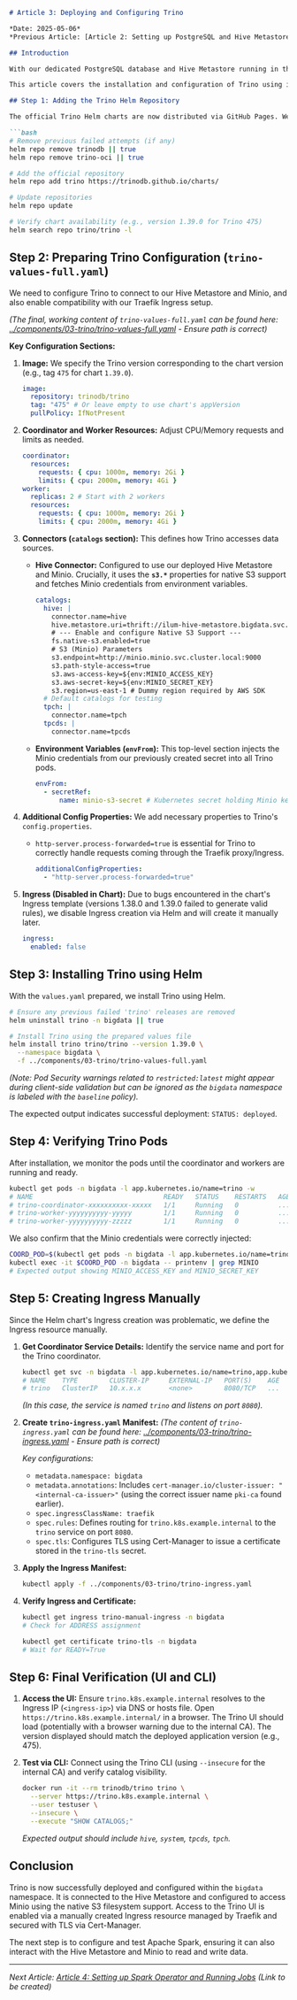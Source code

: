 ```markdown
# Article 3: Deploying and Configuring Trino

*Date: 2025-05-06*
*Previous Article: [Article 2: Setting up PostgreSQL and Hive Metastore](./02-postgresql-hive-metastore-setup.md)*

## Introduction

With our dedicated PostgreSQL database and Hive Metastore running in the `bigdata` namespace, we are now ready to deploy Trino, the distributed SQL query engine. Trino will serve as our primary interface for interactive analytics, querying data stored in Minio via the metadata managed by the Hive Metastore.

This article covers the installation and configuration of Trino using its official Helm chart, including troubleshooting steps encountered due to Helm chart bugs and Pod Security constraints.

## Step 1: Adding the Trino Helm Repository

The official Trino Helm charts are now distributed via GitHub Pages. We add the repository using `helm`:

```bash
# Remove previous failed attempts (if any)
helm repo remove trinodb || true
helm repo remove trino-oci || true

# Add the official repository
helm repo add trino https://trinodb.github.io/charts/

# Update repositories
helm repo update

# Verify chart availability (e.g., version 1.39.0 for Trino 475)
helm search repo trino/trino -l
```

## Step 2: Preparing Trino Configuration (`trino-values-full.yaml`)

We need to configure Trino to connect to our Hive Metastore and Minio, and also enable compatibility with our Traefik Ingress setup.

*(The final, working content of `trino-values-full.yaml` can be found here: [../components/03-trino/trino-values-full.yaml](../components/03-trino/trino-values-full.yaml) - Ensure path is correct)*

**Key Configuration Sections:**

1.  **Image:** We specify the Trino version corresponding to the chart version (e.g., tag `475` for chart `1.39.0`).
    ```yaml
    image:
      repository: trinodb/trino
      tag: "475" # Or leave empty to use chart's appVersion
      pullPolicy: IfNotPresent
    ```

2.  **Coordinator and Worker Resources:** Adjust CPU/Memory requests and limits as needed.
    ```yaml
    coordinator:
      resources:
        requests: { cpu: 1000m, memory: 2Gi }
        limits: { cpu: 2000m, memory: 4Gi }
    worker:
      replicas: 2 # Start with 2 workers
      resources:
        requests: { cpu: 1000m, memory: 2Gi }
        limits: { cpu: 2000m, memory: 4Gi }
    ```

3.  **Connectors (`catalogs` section):** This defines how Trino accesses data sources.
    *   **Hive Connector:** Configured to use our deployed Hive Metastore and Minio. Crucially, it uses the **`s3.*`** properties for native S3 support and fetches Minio credentials from environment variables.
        ```yaml
        catalogs:
          hive: |
            connector.name=hive
            hive.metastore.uri=thrift://ilum-hive-metastore.bigdata.svc.cluster.local:9083
            # --- Enable and configure Native S3 Support ---
            fs.native-s3.enabled=true
            # S3 (Minio) Parameters
            s3.endpoint=http://minio.minio.svc.cluster.local:9000
            s3.path-style-access=true
            s3.aws-access-key=${env:MINIO_ACCESS_KEY}
            s3.aws-secret-key=${env:MINIO_SECRET_KEY}
            s3.region=us-east-1 # Dummy region required by AWS SDK
          # Default catalogs for testing
          tpch: |
            connector.name=tpch
          tpcds: |
            connector.name=tpcds
        ```
    *   **Environment Variables (`envFrom`):** This top-level section injects the Minio credentials from our previously created secret into all Trino pods.
        ```yaml
        envFrom:
          - secretRef:
              name: minio-s3-secret # Kubernetes secret holding Minio keys
        ```

4.  **Additional Config Properties:** We add necessary properties to Trino's `config.properties`.
    *   `http-server.process-forwarded=true` is essential for Trino to correctly handle requests coming through the Traefik proxy/Ingress.
        ```yaml
        additionalConfigProperties:
          - "http-server.process-forwarded=true"
        ```

5.  **Ingress (Disabled in Chart):** Due to bugs encountered in the chart's Ingress template (versions 1.38.0 and 1.39.0 failed to generate valid rules), we disable Ingress creation via Helm and will create it manually later.
    ```yaml
    ingress:
      enabled: false
    ```

## Step 3: Installing Trino using Helm

With the `values.yaml` prepared, we install Trino using Helm.

```bash
# Ensure any previous failed 'trino' releases are removed
helm uninstall trino -n bigdata || true

# Install Trino using the prepared values file
helm install trino trino/trino --version 1.39.0 \
  --namespace bigdata \
  -f ../components/03-trino/trino-values-full.yaml
```

*(Note: Pod Security warnings related to `restricted:latest` might appear during client-side validation but can be ignored as the `bigdata` namespace is labeled with the `baseline` policy).*

The expected output indicates successful deployment: `STATUS: deployed`.

## Step 4: Verifying Trino Pods

After installation, we monitor the pods until the coordinator and workers are running and ready.

```bash
kubectl get pods -n bigdata -l app.kubernetes.io/name=trino -w
# NAME                                 READY   STATUS    RESTARTS   AGE
# trino-coordinator-xxxxxxxxxx-xxxxx   1/1     Running   0          ...
# trino-worker-yyyyyyyyyy-yyyyy        1/1     Running   0          ...
# trino-worker-yyyyyyyyyy-zzzzz        1/1     Running   0          ...
```

We also confirm that the Minio credentials were correctly injected:
```bash
COORD_POD=$(kubectl get pods -n bigdata -l app.kubernetes.io/name=trino,app.kubernetes.io/component=coordinator -o jsonpath='{.items[0].metadata.name}')
kubectl exec -it $COORD_POD -n bigdata -- printenv | grep MINIO
# Expected output showing MINIO_ACCESS_KEY and MINIO_SECRET_KEY
```

## Step 5: Creating Ingress Manually

Since the Helm chart's Ingress creation was problematic, we define the Ingress resource manually.

1.  **Get Coordinator Service Details:** Identify the service name and port for the Trino coordinator.
    ```bash
    kubectl get svc -n bigdata -l app.kubernetes.io/name=trino,app.kubernetes.io/component=coordinator
    # NAME    TYPE        CLUSTER-IP     EXTERNAL-IP   PORT(S)    AGE
    # trino   ClusterIP   10.x.x.x       <none>        8080/TCP   ...
    ```
    *(In this case, the service is named `trino` and listens on port `8080`).*

2.  **Create `trino-ingress.yaml` Manifest:**
    *(The content of `trino-ingress.yaml` can be found here: [../components/03-trino/trino-ingress.yaml](../components/03-trino/trino-ingress.yaml) - Ensure path is correct)*

    *Key configurations:*
    *   `metadata.namespace: bigdata`
    *   `metadata.annotations`: Includes `cert-manager.io/cluster-issuer: "<internal-ca-issuer>"` (using the correct issuer name `pki-ca` found earlier).
    *   `spec.ingressClassName: traefik`
    *   `spec.rules`: Defines routing for `trino.k8s.example.internal` to the `trino` service on port `8080`.
    *   `spec.tls`: Configures TLS using Cert-Manager to issue a certificate stored in the `trino-tls` secret.

3.  **Apply the Ingress Manifest:**
    ```bash
    kubectl apply -f ../components/03-trino/trino-ingress.yaml
    ```

4.  **Verify Ingress and Certificate:**
    ```bash
    kubectl get ingress trino-manual-ingress -n bigdata
    # Check for ADDRESS assignment

    kubectl get certificate trino-tls -n bigdata
    # Wait for READY=True
    ```

## Step 6: Final Verification (UI and CLI)

1.  **Access the UI:** Ensure `trino.k8s.example.internal` resolves to the Ingress IP (`<ingress-ip>`) via DNS or hosts file. Open `https://trino.k8s.example.internal/` in a browser. The Trino UI should load (potentially with a browser warning due to the internal CA). The version displayed should match the deployed application version (e.g., 475).

2.  **Test via CLI:** Connect using the Trino CLI (using `--insecure` for the internal CA) and verify catalog visibility.
    ```bash
    docker run -it --rm trinodb/trino trino \
      --server https://trino.k8s.example.internal \
      --user testuser \
      --insecure \
      --execute "SHOW CATALOGS;"
    ```
    *Expected output should include `hive`, `system`, `tpcds`, `tpch`.*

## Conclusion

Trino is now successfully deployed and configured within the `bigdata` namespace. It is connected to the Hive Metastore and configured to access Minio using the native S3 filesystem support. Access to the Trino UI is enabled via a manually created Ingress resource managed by Traefik and secured with TLS via Cert-Manager.

The next step is to configure and test Apache Spark, ensuring it can also interact with the Hive Metastore and Minio to read and write data.

---
*Next Article: [Article 4: Setting up Spark Operator and Running Jobs](./04-spark-operator-and-jobs.md) (Link to be created)*
